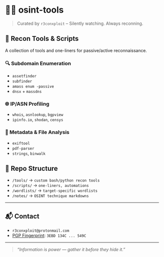 # 🕵️‍♂️ osint-tools
> Curated by `r3conxploit` – Silently watching. Always reconning.

## 📡 Recon Tools & Scripts
A collection of tools and one-liners for passive/active reconnaissance.

### 🔍 Subdomain Enumeration
- `assetfinder`
- `subfinder`
- `amass enum -passive`
- `dnsx` + `massdns`

### 🌐 IP/ASN Profiling
- `whois`, `asnlookup`, `bgpview`
- `ipinfo.io`, `shodan`, `censys`

### 📁 Metadata & File Analysis
- `exiftool`
- `pdf-parser`
- `strings`, `binwalk`

## 📂 Repo Structure
- `/tools/` → `custom bash/python recon tools`
- `/scripts/` → `one-liners, automations`
- `/wordlists/` → `target-specific wordlists`
- `/notes/` → `OSINT technique markdowns`


---

## 📬 Contact
- `r3conxploit@protonmail.com`  
- [PGP Fingerprint](https://keys.openpgp.org/search?q=r3conxploit): `3EBD 134C ... 549C`

---

> _“Information is power — gather it before they hide it.”_  
